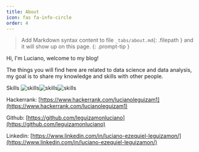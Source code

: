 ```yaml
---
title: About
icon: fas fa-info-circle
order: 4
---
```


> Add Markdown syntax content to file `_tabs/about.md`{: .filepath } and it will show up on this page.
{: .prompt-tip }

Hi, I'm Luciano, welcome to my blog!

The things you will find here are related to data science and data analysis, my goal is to share my knowledge and skills with other people.

Skills ![skills](/pandas.svg)![skills](/python.svg)![skills](/sql.svg)



Hackerrank: [https://www.hackerrank.com/lucianoleguizam1](https://www.hackerrank.com/lucianoleguizam1)

Github: [https://github.com/leguizamonluciano](https://github.com/leguizamonluciano)

Linkedin: [https://www.linkedin.com/in/luciano-ezequiel-leguizamon/](https://www.linkedin.com/in/luciano-ezequiel-leguizamon/)
